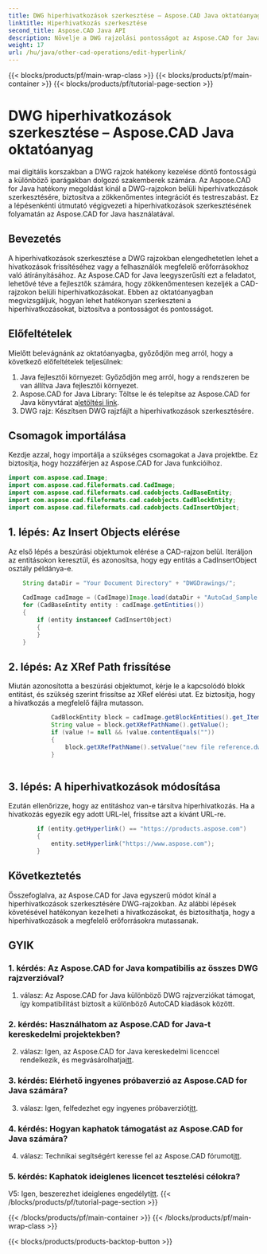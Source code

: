 ```yaml
---
title: DWG hiperhivatkozások szerkesztése – Aspose.CAD Java oktatóanyag
linktitle: Hiperhivatkozás szerkesztése
second_title: Aspose.CAD Java API
description: Növelje a DWG rajzolási pontosságot az Aspose.CAD for Java segítségével. A hiperhivatkozások zökkenőmentes szerkesztése, biztosítva a pontos hivatkozásokat. Próbálja ki most az ingyenes próbaverziót!
weight: 17
url: /hu/java/other-cad-operations/edit-hyperlink/
---
```


{{< blocks/products/pf/main-wrap-class >}}
{{< blocks/products/pf/main-container >}}
{{< blocks/products/pf/tutorial-page-section >}}

# DWG hiperhivatkozások szerkesztése – Aspose.CAD Java oktatóanyag

mai digitális korszakban a DWG rajzok hatékony kezelése döntő fontosságú a különböző iparágakban dolgozó szakemberek számára. Az Aspose.CAD for Java hatékony megoldást kínál a DWG-rajzokon belüli hiperhivatkozások szerkesztésére, biztosítva a zökkenőmentes integrációt és testreszabást. Ez a lépésenkénti útmutató végigvezeti a hiperhivatkozások szerkesztésének folyamatán az Aspose.CAD for Java használatával.

## Bevezetés

A hiperhivatkozások szerkesztése a DWG rajzokban elengedhetetlen lehet a hivatkozások frissítéséhez vagy a felhasználók megfelelő erőforrásokhoz való átirányításához. Az Aspose.CAD for Java leegyszerűsíti ezt a feladatot, lehetővé téve a fejlesztők számára, hogy zökkenőmentesen kezeljék a CAD-rajzokon belüli hiperhivatkozásokat. Ebben az oktatóanyagban megvizsgáljuk, hogyan lehet hatékonyan szerkeszteni a hiperhivatkozásokat, biztosítva a pontosságot és pontosságot.

## Előfeltételek

Mielőtt belevágnánk az oktatóanyagba, győződjön meg arról, hogy a következő előfeltételek teljesülnek:
1. Java fejlesztői környezet: Győződjön meg arról, hogy a rendszeren be van állítva Java fejlesztői környezet.
2.  Aspose.CAD for Java Library: Töltse le és telepítse az Aspose.CAD for Java könyvtárat a[letöltési link](https://releases.aspose.com/cad/java/).
3. DWG rajz: Készítsen DWG rajzfájlt a hiperhivatkozások szerkesztésére.

## Csomagok importálása

Kezdje azzal, hogy importálja a szükséges csomagokat a Java projektbe. Ez biztosítja, hogy hozzáférjen az Aspose.CAD for Java funkcióihoz.

```java
import com.aspose.cad.Image;
import com.aspose.cad.fileformats.cad.CadImage;
import com.aspose.cad.fileformats.cad.cadobjects.CadBaseEntity;
import com.aspose.cad.fileformats.cad.cadobjects.CadBlockEntity;
import com.aspose.cad.fileformats.cad.cadobjects.CadInsertObject;

```

## 1. lépés: Az Insert Objects elérése

Az első lépés a beszúrási objektumok elérése a CAD-rajzon belül. Iteráljon az entitásokon keresztül, és azonosítsa, hogy egy entitás a CadInsertObject osztály példánya-e.

```java
    String dataDir = "Your Document Directory" + "DWGDrawings/";
    
    CadImage cadImage = (CadImage)Image.load(dataDir + "AutoCad_Sample.dwg");
    for (CadBaseEntity entity : cadImage.getEntities())
    {
        if (entity instanceof CadInsertObject)
        {
        }
	}
```

## 2. lépés: Az XRef Path frissítése

Miután azonosította a beszúrási objektumot, kérje le a kapcsolódó blokk entitást, és szükség szerint frissítse az XRef elérési utat. Ez biztosítja, hogy a hivatkozás a megfelelő fájlra mutasson.

```java
			CadBlockEntity block = cadImage.getBlockEntities().get_Item(((CadInsertObject)entity).getName());
            String value = block.getXRefPathName().getValue();
            if (value != null && !value.contentEquals(""))
            {
                block.getXRefPathName().setValue("new file reference.dwg");
            }
    
```

## 3. lépés: A hiperhivatkozások módosítása

Ezután ellenőrizze, hogy az entitáshoz van-e társítva hiperhivatkozás. Ha a hivatkozás egyezik egy adott URL-lel, frissítse azt a kívánt URL-re.

```java
        if (entity.getHyperlink() == "https://products.aspose.com")
        {
            entity.setHyperlink("https://www.aspose.com");
        }
```

## Következtetés

Összefoglalva, az Aspose.CAD for Java egyszerű módot kínál a hiperhivatkozások szerkesztésére DWG-rajzokban. Az alábbi lépések követésével hatékonyan kezelheti a hivatkozásokat, és biztosíthatja, hogy a hiperhivatkozások a megfelelő erőforrásokra mutassanak.

## GYIK

### 1. kérdés: Az Aspose.CAD for Java kompatibilis az összes DWG rajzverzióval?

1. válasz: Az Aspose.CAD for Java különböző DWG rajzverziókat támogat, így kompatibilitást biztosít a különböző AutoCAD kiadások között.

### 2. kérdés: Használhatom az Aspose.CAD for Java-t kereskedelmi projektekben?

 2. válasz: Igen, az Aspose.CAD for Java kereskedelmi licenccel rendelkezik, és megvásárolhatja[itt](https://purchase.aspose.com/buy).

### 3. kérdés: Elérhető ingyenes próbaverzió az Aspose.CAD for Java számára?

 3. válasz: Igen, felfedezhet egy ingyenes próbaverziót[itt](https://releases.aspose.com/).

### 4. kérdés: Hogyan kaphatok támogatást az Aspose.CAD for Java számára?

 4. válasz: Technikai segítségért keresse fel az Aspose.CAD fórumot[itt](https://forum.aspose.com/c/cad/19).

### 5. kérdés: Kaphatok ideiglenes licencet tesztelési célokra?

 V5: Igen, beszerezhet ideiglenes engedélyt[itt](https://purchase.aspose.com/temporary-license/).
{{< /blocks/products/pf/tutorial-page-section >}}

{{< /blocks/products/pf/main-container >}}
{{< /blocks/products/pf/main-wrap-class >}}

{{< blocks/products/products-backtop-button >}}
